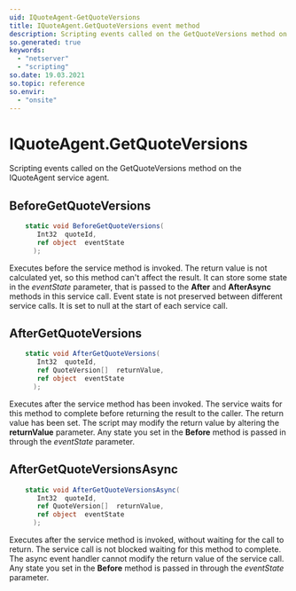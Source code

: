 ```yaml
---
uid: IQuoteAgent-GetQuoteVersions
title: IQuoteAgent.GetQuoteVersions event method
description: Scripting events called on the GetQuoteVersions method on the IQuoteAgent service agent.
so.generated: true
keywords:
  - "netserver"
  - "scripting"
so.date: 19.03.2021
so.topic: reference
so.envir:
  - "onsite"
---
```

# IQuoteAgent.GetQuoteVersions

Scripting events called on the <see cref='M:SuperOffice.CRM.Services.IQuoteAgent.GetQuoteVersions'>GetQuoteVersions</see> method on the <see cref='IQuoteAgent'>IQuoteAgent</see>  service agent.

## BeforeGetQuoteVersions
```cs
    static void BeforeGetQuoteVersions(
       Int32  quoteId,
       ref object  eventState
      );
```
Executes before the service method is invoked.
The return value is not calculated yet, so this method can't affect the result.
It can store some state in the *eventState* parameter, that is passed to the **After** and **AfterAsync** methods in this service call.
Event state is not preserved between different service calls. It is set to null at the start of each service call.
## AfterGetQuoteVersions
```cs
    static void AfterGetQuoteVersions(
       Int32  quoteId,
       ref QuoteVersion[]  returnValue,
       ref object  eventState
      );
```
Executes after the service method has been invoked. The service waits for this method to complete before returning the result to the caller.
The return value has been set. The script may modify the return value by altering the **returnValue** parameter.
Any state you set in the **Before** method is passed in through the *eventState* parameter.
## AfterGetQuoteVersionsAsync
```cs
    static void AfterGetQuoteVersionsAsync(
       Int32  quoteId,
       ref QuoteVersion[]  returnValue,
       ref object  eventState
      );
```
Executes after the service method is invoked, without waiting for the call to return.
The service call is not blocked waiting for this method to complete.
The async event handler cannot modify the return value of the service call.
Any state you set in the **Before** method is passed in through the *eventState* parameter.

